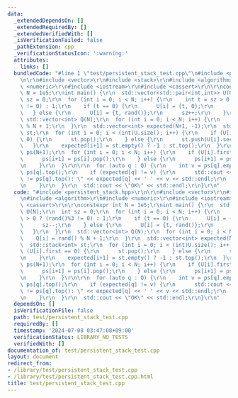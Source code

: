 ```yaml
---
data:
  _extendedDependsOn: []
  _extendedRequiredBy: []
  _extendedVerifiedWith: []
  _isVerificationFailed: false
  _pathExtension: cpp
  _verificationStatusIcon: ':warning:'
  attributes:
    links: []
  bundledCode: "#line 1 \"test/persistent_stack_test.cpp\"\n#include <persistent_stack.hpp>\r\
    \n\r\n#include <vector>\r\n#include <stack>\r\n#include <algorithm>\r\n#include\
    \ <numeric>\r\n#include <iostream>\r\n#include <cassert>\r\n\r\nconstexpr int\
    \ N = 1e5;\r\nint main() {\r\n  std::vector<std::pair<int,int>> U(N);\r\n  int\
    \ sz = 0;\r\n  for (int i = 0; i < N; i++) {\r\n    int t = sz > 0 ? (rand()%3\
    \ != 0) : 1;\r\n    if (t == 0) {\r\n      U[i] = {t, 0};\r\n      sz--;\r\n \
    \   } else {\r\n      U[i] = {t, rand()};\r\n      sz++;\r\n    }\r\n  }\r\n \
    \ std::vector<int> Q(N);\r\n  for (int i = 0; i < N; i++) {\r\n    Q[i] = rand()\
    \ % N + 1;\r\n  }\r\n  std::vector<int> expected(N+1, -1);\r\n  std::stack<int>\
    \ st;\r\n  for (int i = 0; i < (int)U.size(); i++) {\r\n    if (U[i].first ==\
    \ 0) {\r\n      st.pop();\r\n    } else {\r\n      st.push(U[i].second);\r\n \
    \   }\r\n    expected[i+1] = st.empty() ? -1 : st.top();\r\n  }\r\n\r\n  std::vector<PersistentStack<int>>\
    \ ps(N+1);\r\n  for (int i = 0; i < N; i++) {\r\n    if (U[i].first == 0) {\r\n\
    \      ps[i+1] = ps[i].pop();\r\n    } else {\r\n      ps[i+1] = ps[i].push(U[i].second);\r\
    \n    }\r\n  }\r\n\r\n  for (auto q : Q) {\r\n    int v = ps[q].empty() ? -1 :\
    \ ps[q].top();\r\n    if (expected[q] != v) {\r\n      std::cout << \"expected[q]\
    \ != ps[q].top(): \" << expected[q] << ' ' << v << std::endl;\r\n      exit(EXIT_FAILURE);\r\
    \n    }\r\n  }\r\n  std::cout << \"OK\" << std::endl;\r\n}\r\n"
  code: "#include <persistent_stack.hpp>\r\n\r\n#include <vector>\r\n#include <stack>\r\
    \n#include <algorithm>\r\n#include <numeric>\r\n#include <iostream>\r\n#include\
    \ <cassert>\r\n\r\nconstexpr int N = 1e5;\r\nint main() {\r\n  std::vector<std::pair<int,int>>\
    \ U(N);\r\n  int sz = 0;\r\n  for (int i = 0; i < N; i++) {\r\n    int t = sz\
    \ > 0 ? (rand()%3 != 0) : 1;\r\n    if (t == 0) {\r\n      U[i] = {t, 0};\r\n\
    \      sz--;\r\n    } else {\r\n      U[i] = {t, rand()};\r\n      sz++;\r\n \
    \   }\r\n  }\r\n  std::vector<int> Q(N);\r\n  for (int i = 0; i < N; i++) {\r\n\
    \    Q[i] = rand() % N + 1;\r\n  }\r\n  std::vector<int> expected(N+1, -1);\r\n\
    \  std::stack<int> st;\r\n  for (int i = 0; i < (int)U.size(); i++) {\r\n    if\
    \ (U[i].first == 0) {\r\n      st.pop();\r\n    } else {\r\n      st.push(U[i].second);\r\
    \n    }\r\n    expected[i+1] = st.empty() ? -1 : st.top();\r\n  }\r\n\r\n  std::vector<PersistentStack<int>>\
    \ ps(N+1);\r\n  for (int i = 0; i < N; i++) {\r\n    if (U[i].first == 0) {\r\n\
    \      ps[i+1] = ps[i].pop();\r\n    } else {\r\n      ps[i+1] = ps[i].push(U[i].second);\r\
    \n    }\r\n  }\r\n\r\n  for (auto q : Q) {\r\n    int v = ps[q].empty() ? -1 :\
    \ ps[q].top();\r\n    if (expected[q] != v) {\r\n      std::cout << \"expected[q]\
    \ != ps[q].top(): \" << expected[q] << ' ' << v << std::endl;\r\n      exit(EXIT_FAILURE);\r\
    \n    }\r\n  }\r\n  std::cout << \"OK\" << std::endl;\r\n}\r\n"
  dependsOn: []
  isVerificationFile: false
  path: test/persistent_stack_test.cpp
  requiredBy: []
  timestamp: '2024-07-08 03:47:08+09:00'
  verificationStatus: LIBRARY_NO_TESTS
  verifiedWith: []
documentation_of: test/persistent_stack_test.cpp
layout: document
redirect_from:
- /library/test/persistent_stack_test.cpp
- /library/test/persistent_stack_test.cpp.html
title: test/persistent_stack_test.cpp
---
```

